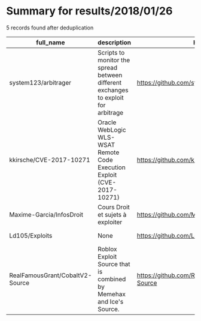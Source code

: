 
# Summary for results/2018/01/26
    
5 records found after deduplication

| full_name | description | html_url | matched_list | matched_count | pushed_at | size | stargazers_count | language | forks_count |
|---------------------------------|------------------------------------------------------------------------------------|----------------------------------------------------|-----------------------------------------------|-----------------|---------------------------|--------|--------------------|------------|---------------|
| system123/arbitrager | Scripts to monitor the spread between different exchanges to exploit for arbitrage | https://github.com/system123/arbitrager | ['exploit'] | 1 | 2018-01-26 15:41:42+00:00 | 21 | 0 | Python | 1 |
| kkirsche/CVE-2017-10271 | Oracle WebLogic WLS-WSAT Remote Code Execution Exploit (CVE-2017-10271) | https://github.com/kkirsche/CVE-2017-10271 | ['cve-2', 'exploit', 'remote code execution'] | 3 | 2018-01-26 14:28:58+00:00 | 123196 | 121 | Python | 40 |
| Maxime-Garcia/InfosDroit | Cours Droit et sujets à exploiter | https://github.com/Maxime-Garcia/InfosDroit | ['exploit'] | 1 | 2018-01-26 13:14:04+00:00 | 2 | 0 | | 0 |
| Ld105/Exploits | None | https://github.com/Ld105/Exploits | ['exploit'] | 1 | 2018-01-26 20:10:38+00:00 | 1 | 1 | | 0 |
| RealFamousGrant/CobaltV2-Source | Roblox Exploit Source that is combined by Memehax and Ice's Source. | https://github.com/RealFamousGrant/CobaltV2-Source | ['exploit'] | 1 | 2018-01-26 05:15:42+00:00 | 1682 | 1 | C++ | 0 |
